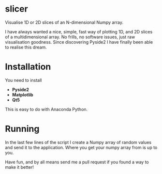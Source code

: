 # slicer
Visualise 1D or 2D slices of an N-dimensional Numpy array.

I have always wanted a nice, simple, fast way of plotting 1D, and 2D slices of a multidimensional array. No frills, no software issues, just raw visualisation goodness. Since discovering Pyside2 I have finally been able to realise this dream.

# Installation

You need to install 

* **Pyside2**
* **Matplotlib**
* **Qt5**

This is easy to do with Anaconda Python.

# Running

In the last few lines of the script I create a Numpy array of random values and send it to the application. Where you get your numpy array from is up to you.

Have fun, and by all means send me a pull request if you found a way to make it better!

